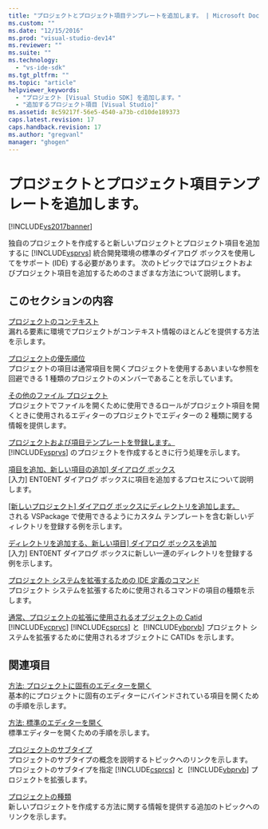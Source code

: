 ```yaml
---
title: "プロジェクトとプロジェクト項目テンプレートを追加します。 | Microsoft Docs"
ms.custom: ""
ms.date: "12/15/2016"
ms.prod: "visual-studio-dev14"
ms.reviewer: ""
ms.suite: ""
ms.technology: 
  - "vs-ide-sdk"
ms.tgt_pltfrm: ""
ms.topic: "article"
helpviewer_keywords: 
  - "プロジェクト [Visual Studio SDK] を追加します。"
  - "追加するプロジェクト項目 [Visual Studio]"
ms.assetid: 8c59217f-56e5-4540-a73b-cd10de189373
caps.latest.revision: 17
caps.handback.revision: 17
ms.author: "gregvanl"
manager: "ghogen"
---
```

# プロジェクトとプロジェクト項目テンプレートを追加します。
[!INCLUDE[vs2017banner](../../code-quality/includes/vs2017banner.md)]

独自のプロジェクトを作成すると新しいプロジェクトとプロジェクト項目を追加するに [!INCLUDE[vsprvs](../../code-quality/includes/vsprvs_md.md)] 統合開発環境の標準のダイアログ ボックスを使用してをサポート \(IDE\) する必要があります。  次のトピックではプロジェクトおよびプロジェクト項目を追加するためのさまざまな方法について説明します。  
  
## このセクションの内容  
 [プロジェクトのコンテキスト](../../extensibility/internals/project-context.md)  
 漏れる要素に環境でプロジェクトがコンテキスト情報のほとんどを提供する方法を示します。  
  
 [プロジェクトの優先順位](../../extensibility/internals/project-priority.md)  
 プロジェクトの項目は通常項目を開くプロジェクトを使用するあいまいな参照を回避できる 1 種類のプロジェクトのメンバーであることを示しています。  
  
 [その他のファイル プロジェクト](../../extensibility/internals/miscellaneous-files-project.md)  
 プロジェクトでファイルを開くために使用できるロールがプロジェクト項目を開くときに使用されるエディターのプロジェクトでエディターの 2 種類に関する情報を提供します。  
  
 [プロジェクトおよび項目テンプレートを登録します。](../../extensibility/internals/registering-project-and-item-templates.md)  
 [!INCLUDE[vsprvs](../../code-quality/includes/vsprvs_md.md)] のプロジェクトを作成するときに行う処理を示します。  
  
 [項目を追加、新しい項目の追加\] ダイアログ ボックス](../Topic/Adding%20Items%20to%20the%20Add%20New%20Item%20Dialog%20Boxes.md)  
 \[入力\] ENT0ENT ダイアログ ボックスに項目を追加するプロセスについて説明します。  
  
 [\[新しいプロジェクト\] ダイアログ ボックスにディレクトリを追加します。](../Topic/Adding%20Directories%20to%20the%20New%20Project%20Dialog%20Box.md)  
 される VSPackage で使用できるようにカスタム テンプレートを含む新しいディレクトリを登録する例を示します。  
  
 [ディレクトリを追加する、新しい項目\] ダイアログ ボックスを追加](../Topic/Adding%20Directories%20to%20the%20Add%20New%20Item%20Dialog%20Box.md)  
 \[入力\] ENT0ENT ダイアログ ボックスに新しい一連のディレクトリを登録する例を示します。  
  
 [プロジェクト システムを拡張するための IDE 定義のコマンド](../../extensibility/internals/ide-defined-commands-for-extending-project-systems.md)  
 プロジェクト システムを拡張するために使用されるコマンドの項目の種類を示します。  
  
 [通常、プロジェクトの拡張に使用されるオブジェクトの Catid](../../extensibility/internals/catids-for-objects-that-are-typically-used-to-extend-projects.md)  
 [!INCLUDE[vcprvc](../../debugger/includes/vcprvc_md.md)] [!INCLUDE[csprcs](../../data-tools/includes/csprcs_md.md)] と  [!INCLUDE[vbprvb](../../code-quality/includes/vbprvb_md.md)] プロジェクト システムを拡張するために使用されるオブジェクトに CATIDs を示します。  
  
## 関連項目  
 [方法: プロジェクトに固有のエディターを開く](../../extensibility/how-to-open-project-specific-editors.md)  
 基本的にプロジェクトに固有のエディターにバインドされている項目を開くための手順を示します。  
  
 [方法: 標準のエディターを開く](../../extensibility/how-to-open-standard-editors.md)  
 標準エディターを開くための手順を示します。  
  
 [プロジェクトのサブタイプ](../../extensibility/internals/project-subtypes.md)  
 プロジェクトのサブタイプの概念を説明するトピックへのリンクを示します。  プロジェクトのサブタイプを指定 [!INCLUDE[csprcs](../../data-tools/includes/csprcs_md.md)] と  [!INCLUDE[vbprvb](../../code-quality/includes/vbprvb_md.md)] プロジェクトを拡張します。  
  
 [プロジェクトの種類](../../extensibility/internals/project-types.md)  
 新しいプロジェクトを作成する方法に関する情報を提供する追加のトピックへのリンクを示します。